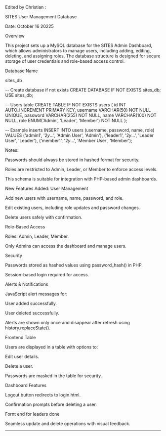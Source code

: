 Edited by Christian :

SITES User Management Database

Date: October 16 20225

Overview

This project sets up a MySQL database for the SITES Admin Dashboard, which allows administrators to manage users, including adding, editing, deleting, and assigning roles. The database structure is designed for secure storage of user credentials and role-based access control.

Database Name

sites_db


-- Create database if not exists
CREATE DATABASE IF NOT EXISTS sites_db;
USE sites_db;

-- Users table
CREATE TABLE IF NOT EXISTS users (
    id INT AUTO_INCREMENT PRIMARY KEY,
    username VARCHAR(50) NOT NULL UNIQUE,
    password VARCHAR(255) NOT NULL,
    name VARCHAR(100) NOT NULL,
    role ENUM('Admin', 'Leader', 'Member') NOT NULL
);

-- Example inserts
INSERT INTO users (username, password, name, role)
VALUES 
('admin1', '$2y$...', 'Admin User', 'Admin'),
('leader1', '$2y$...', 'Leader User', 'Leader'),
('member1', '$2y$...', 'Member User', 'Member');



Notes:

Passwords should always be stored in hashed format for security.

Roles are restricted to Admin, Leader, or Member to enforce access levels.

This schema is suitable for integration with PHP-based admin dashboards.


New Features Added:
User Management

Add new users with username, name, password, and role.

Edit existing users, including role updates and password changes.

Delete users safely with confirmation.

Role-Based Access

Roles: Admin, Leader, Member.

Only Admins can access the dashboard and manage users.

Security

Passwords stored as hashed values using password_hash() in PHP.

Session-based login required for access.

Alerts & Notifications

JavaScript alert messages for:

User added successfully.

User deleted successfully.

Alerts are shown only once and disappear after refresh using history.replaceState().

Frontend Table

Users are displayed in a table with options to:

Edit user details.

Delete a user.

Passwords are masked in the table for security.

Dashboard Features

Logout button redirects to login.html.

Confirmation prompts before deleting a user.

Fornt end for leaders done

Seamless update and delete operations with visual feedback.

------------------------------------------------------------------------
